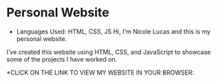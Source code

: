 # Personal Website 

* Languages Used: HTML, CSS, JS
Hi, I'm Nicole Lucas and this is my personal website.

I've created this website using HTML, CSS, and JavaScript to showcase some of the projects I have worked on.

*CLICK ON THE LINK TO VIEW MY WEBSITE IN YOUR BROWSER: 

